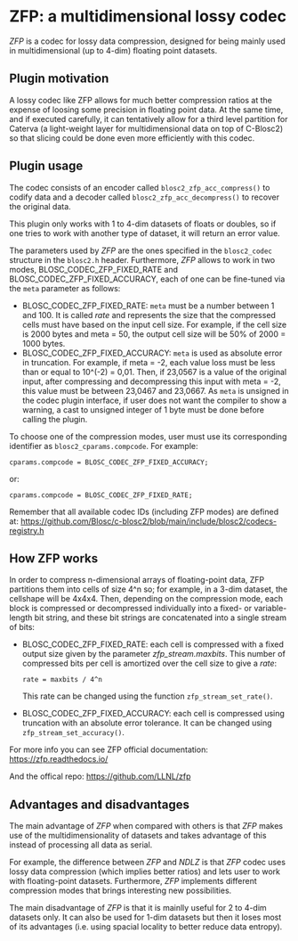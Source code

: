 ZFP: a multidimensional lossy codec
=============================================================================

*ZFP* is a codec for lossy data compression, designed for being mainly used in multidimensional (up to 4-dim) floating point datasets.

Plugin motivation
--------------------

A lossy codec like ZFP allows for much better compression ratios at the expense of loosing some precision in floating point data.  At the same time, and if executed carefully, it can tentatively allow for a third level partition for Caterva (a light-weight layer for multidimensional data on top of C-Blosc2) so that slicing could be done even more efficiently with this codec.

Plugin usage
-------------------

The codec consists of an encoder called `blosc2_zfp_acc_compress()` to codify data and
a decoder called `blosc2_zfp_acc_decompress()` to recover the original data.

This plugin only works with 1 to 4-dim datasets of floats or doubles, so if one tries to work with another type of dataset, it will return an error value.

The parameters used by *ZFP* are the ones specified in the `blosc2_codec` structure in the `blosc2.h` header.
Furthermore, *ZFP* allows to work in two modes, BLOSC_CODEC_ZFP_FIXED_RATE and BLOSC_CODEC_ZFP_FIXED_ACCURACY, each of one can be fine-tuned via the `meta` parameter as follows:

- BLOSC_CODEC_ZFP_FIXED_RATE: `meta` must be a number between 1 and 100. It is called *rate* and represents the size that the compressed cells must have based on the input cell size. For example, if the cell size is 2000 bytes and meta = 50, the output cell size will be 50% of 2000 = 1000 bytes.
- BLOSC_CODEC_ZFP_FIXED_ACCURACY: `meta` is used as absolute error in truncation.  For example, if meta = -2, each value loss must be less than or equal to 10^(-2) = 0,01. Then, if 23,0567 is a value of the original input, after compressing and decompressing this input with meta = -2, this value must be between 23,0467 and 23,0667. As `meta` is unsigned in the codec plugin interface, if user does not want the compiler to show a warning, a cast to unsigned integer of 1 byte must be done before calling the plugin.

To choose one of the compression modes, user must use its corresponding identifier as `blosc2_cparams.compcode`. For example:

    cparams.compcode = BLOSC_CODEC_ZFP_FIXED_ACCURACY;
    
or:

    cparams.compcode = BLOSC_CODEC_ZFP_FIXED_RATE;

Remember that all available codec IDs (including ZFP modes) are defined at:
https://github.com/Blosc/c-blosc2/blob/main/include/blosc2/codecs-registry.h


How ZFP works
-------------------

In order to compress n-dimensional arrays of floating-point data, ZFP partitions them into cells of size 4^n so; for example, in a 3-dim dataset, the cellshape will be 4x4x4.
Then, depending on the compression mode, each block is compressed or decompressed individually into a fixed- or variable-length bit string, and these bit strings are concatenated into a single stream of bits:

- BLOSC_CODEC_ZFP_FIXED_RATE: each cell is compressed with a fixed output size given by the parameter *zfp_stream.maxbits*. This number of compressed bits per cell is amortized over the cell size to give a *rate*:

      rate = maxbits / 4^n

  This rate can be changed using the function `zfp_stream_set_rate()`.

- BLOSC_CODEC_ZFP_FIXED_ACCURACY: each cell is compressed using truncation with an absolute error tolerance. It can be changed using `zfp_stream_set_accuracy()`.

For more info you can see ZFP official documentation:
https://zfp.readthedocs.io/

And the offical repo:
https://github.com/LLNL/zfp

Advantages and disadvantages
------------------------------

The main advantage of *ZFP* when compared with others is that *ZFP*
makes use of the multidimensionality of datasets and takes advantage of this instead of
processing all data as serial.

For example, the difference between *ZFP* and *NDLZ* is that *ZFP* codec uses lossy data compression (which implies better ratios) and lets user to work with floating-point datasets.
Furthermore, *ZFP* implements different compression modes that brings interesting new possibilities.

The main disadvantage of *ZFP* is that it is mainlly useful for 2 to 4-dim datasets only. It can also be used for 1-dim datasets but then it loses most of its advantages (i.e. using spacial locality to better reduce data entropy).

